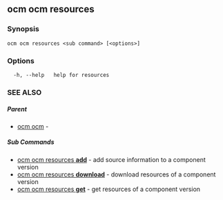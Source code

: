 ## ocm ocm resources



### Synopsis

```
ocm ocm resources <sub command> [<options>]
```

### Options

```
  -h, --help   help for resources
```

### SEE ALSO

##### Parent

* [ocm ocm](ocm_ocm.md)	 - 


##### Sub Commands

* [ocm ocm resources <b>add</b>](ocm_ocm_resources_add.md)	 - add source information to a component version
* [ocm ocm resources <b>download</b>](ocm_ocm_resources_download.md)	 - download resources of a component version
* [ocm ocm resources <b>get</b>](ocm_ocm_resources_get.md)	 - get resources of a component version

